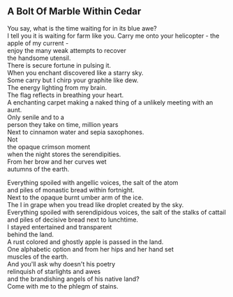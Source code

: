 A Bolt Of Marble Within Cedar
-----------------------------
You say, what is the time waiting for in its blue awe?  
I tell you it is waiting for farm like you. Carry me onto your helicopter - the apple of my current -  
enjoy the many weak attempts to recover  
the handsome utensil.  
There is secure fortune in pulsing it.  
When you enchant discovered like a starry sky.  
Some carry but I chirp your graphite like dew.  
The energy lighting from my brain.  
The flag reflects in breathing your heart.  
A enchanting carpet making a naked thing of a unlikely meeting with an aunt.  
Only senile and to a  
person they take on time, million years  
Next to cinnamon water and sepia saxophones.  
Not  
the opaque crimson moment  
when the night stores the serendipities.  
From her brow and her curves wet  
autumns of the earth.  
  
Everything spoiled with angellic voices, the salt of the atom  
and piles of monastic bread within fortnight.  
Next to the opaque burnt umber arm of the ice.  
The I in grape when you tread like droplet created by the sky.  
Everything spoiled with serendipidous voices, the salt of the stalks of cattail  
and piles of decisive bread next to lunchtime.  
I stayed entertained and transparent  
behind the land.  
A rust colored and ghostly apple is passed in the land.  
One alphabetic option and from her hips and her hand set  
muscles of the earth.  
And you'll ask why doesn't his poetry  
relinquish of starlights and awes  
and the brandishing angels of his native land?  
Come with me to the phlegm of stains.  
